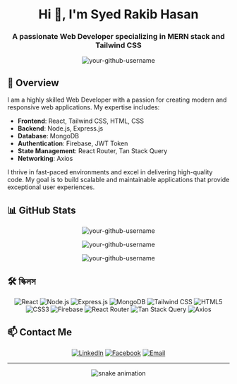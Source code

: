 <h1 align="center">Hi 👋, I'm Syed Rakib Hasan</h1>
<h3 align="center">A passionate Web Developer specializing in MERN stack and Tailwind CSS</h3>

<p align="center">
  <img src="https://komarev.com/ghpvc/?username=rakib3719&label=Profile%20views&color=0e75b6&style=flat" alt="your-github-username" />
</p>

## 🚀 Overview

I am a highly skilled Web Developer with a passion for creating modern and responsive web applications. My expertise includes:

- **Frontend**: React, Tailwind CSS, HTML, CSS
- **Backend**: Node.js, Express.js
- **Database**: MongoDB
- **Authentication**: Firebase, JWT Token
- **State Management**: React Router, Tan Stack Query
- **Networking**: Axios

I thrive in fast-paced environments and excel in delivering high-quality code. My goal is to build scalable and maintainable applications that provide exceptional user experiences.

## 📊 GitHub Stats

<p align="center">
  <img src="https://github-readme-streak-stats.herokuapp.com/?user=rakib3719&theme=radical" alt="your-github-username" />
</p>

<p align="center">
  <img src="https://github-readme-stats.vercel.app/api?username=your-rakib3719&show_icons=true&theme=radical" alt="your-github-username" />
</p>

<p align="center">
  <img src="https://github-readme-stats.vercel.app/api/top-langs?username=rakib3719&show_icons=true&locale=en&layout=compact&theme=radical" alt="your-github-username" />
</p>

## 🛠️ স্কিলস

<p align="center">
  <img src="https://img.shields.io/badge/React-61DAFB?style=for-the-badge&logo=react&logoColor=white" alt="React" />
  <img src="https://img.shields.io/badge/Node.js-339933?style=for-the-badge&logo=nodedotjs&logoColor=white" alt="Node.js" />
  <img src="https://img.shields.io/badge/Express.js-000000?style=for-the-badge&logo=express&logoColor=white" alt="Express.js" />
  <img src="https://img.shields.io/badge/MongoDB-47A248?style=for-the-badge&logo=mongodb&logoColor=white" alt="MongoDB" />
  <img src="https://img.shields.io/badge/Tailwind_CSS-38B2AC?style=for-the-badge&logo=tailwind-css&logoColor=white" alt="Tailwind CSS" />
  <img src="https://img.shields.io/badge/HTML5-E34F26?style=for-the-badge&logo=html5&logoColor=white" alt="HTML5" />
  <img src="https://img.shields.io/badge/CSS3-1572B6?style=for-the-badge&logo=css3&logoColor=white" alt="CSS3" />
  <img src="https://img.shields.io/badge/Firebase-FFCA28?style=for-the-badge&logo=firebase&logoColor=white" alt="Firebase" />
  <img src="https://img.shields.io/badge/React_Router-CA4245?style=for-the-badge&logo=react-router&logoColor=white" alt="React Router" />
  <img src="https://img.shields.io/badge/Tan_Stack_Query-FF4154?style=for-the-badge&logo=react-query&logoColor=white" alt="Tan Stack Query" />
  <img src="https://img.shields.io/badge/Axios-5A29E4?style=for-the-badge&logo=axios&logoColor=white" alt="Axios" />
</p>

## 📫 Contact Me

<p align="center">
  <a href="https://www.linkedin.com/in/srakib/" target="blank"><img src="https://img.shields.io/badge/LinkedIn-0077B5?style=for-the-badge&logo=linkedin&logoColor=white" alt="LinkedIn" /></a>
  <a href="https://facebook.com/your-facebook-username" target="blank"><img src="https://img.shields.io/badge/Facebook-1877F2?style=for-the-badge&logo=facebook&logoColor=white" alt="Facebook" /></a>
  <a href="mailto:your-email@example.com"><img src="https://img.shields.io/badge/Email-D14836?style=for-the-badge&logo=gmail&logoColor=white" alt="Email" /></a>
</p>

---

<p align="center">
  <img src="https://github.com/rakib3719/rakib3719/raw/output/github-contribution-grid-snake.svg" alt="snake animation" />
</p>
